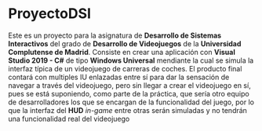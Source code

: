 # ProyectoDSI
Este es un proyecto para la asignatura de **Desarrollo de Sistemas Interactivos** del grado de **Desarrollo de 
Videojuegos** de la **Universidad Complutense de Madrid**.
Consiste en crear una aplicación con **Visual Studio 2019 - C#** de tipo **Windows Universal** mendiante la cual
se simula la interfaz típica de un videojuego de carreras de coches. 
El producto final contará con multiples IU enlazadas entre sí para dar la sensación de navegar a través del videojuego,
pero sin llegar a crear el videojuego en sí, pues se está suponiendo, como parte de la práctica, que sería otro 
equipo de desarrolladores los que se encargan de la funcionalidad del juego, por lo que la interfaz del **HUD** 
*in-game* entre otras serán simuladas y no tendrán una funcionalidad real del videojuego
